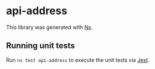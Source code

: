 # api-address

This library was generated with [Nx](https://nx.dev).

## Running unit tests

Run `nx test api-address` to execute the unit tests via [Jest](https://jestjs.io).

